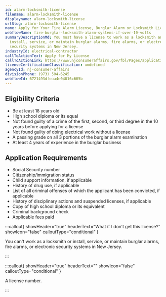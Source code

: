 ```yaml
---
id: alarm-locksmith-license
filename: alarm-locksmith-license
displayname: alarm-locksmith-license
urlSlug: alarm-locksmith-license
name: Apply for Your Fire Alarm License, Burglar Alarm or Locksmith License
webflowName: fire-burglar-locksmith-alarm-systems-if-over-10-volts
summaryDescriptionMd: You must have a license to work as a locksmith and
  install, service, or maintain burglar alarms, fire alarms, or electronic
  security systems in New Jersey.
industryId: electrical-contractor
callToActionText: Apply for My License
callToActionLink: https://www.njconsumeraffairs.gov/fbl/Pages/applications.aspx
licenseCertificationClassification: undefined
agencyId: nj-consumer-affairs
divisionPhone: (973) 504-6245
webflowId: 6721493dfeaa4e04016c605b
---
```

## Eligibility Criteria

* Be at least 18 years old
* High school diploma or its equal
* Not found guilty of a crime of the first, second, or third degree in the 10 years before applying for a license
* Not found guilty of doing electrical work without a license
* A passing grade on all 3 portions of the burglar alarm examination
* At least 4 years of experience in the burglar business

## Application Requirements

* Social Security number
* Citizenship/immigration status
* Child support information, if applicable
* History of drug use, if applicable
* List of all criminal offenses of which the applicant has been convicted, if applicable
* History of disciplinary actions and suspended licenses, if applicable
* Copy of high school diploma or its equivalent
* Criminal background check
* Applicable fees paid

:::callout{ showHeader="true" headerText="What if I don't get this license?" showIcon="false" calloutType="conditional" }

You can't work as a locksmith or install, service, or maintain burglar alarms, fire alarms, or electronic security systems in New Jersey.

:::

:::callout{ showHeader="true" headerText="" showIcon="false" calloutType="conditional" }

A license number.

:::